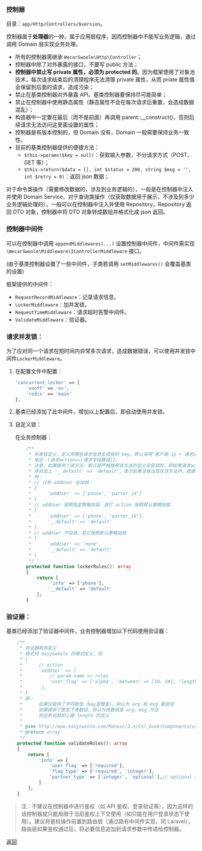 ### 控制器

目录：`app/Http/Controllers/$version`。

控制器属于**处理器**的一种，属于应用层程序，因而控制器中不能写业务逻辑，通过调用 Domain 层实现业务处理。

- 所有的控制器需继承 `WecarSwoole\Http\Controller`；
- 控制器中除了对外暴露的接口，不要写 public 方法；
- **控制器中禁止写 private 属性，必须为 protected 的**。因为框架使用了对象池技术，每次请求结束后的清理程序无法清理 private 属性，从而 priate 属性值会保留到后面的请求，造成污染；
- 禁止在基类控制器对外暴露 API。基类控制器要保持尽可能简单；
- 禁止在控制器中使用静态属性（静态属性不会在每次请求后重置，会造成数据混乱）；
- 构造器中一定要在最后（而不是前面）再调用 parent::__construct()，否则后续请求无法访问这里面设置的属性；
- 控制器是有版本控制的，但 Domain 没有，Domain 一般需要保持业务一致性。
- 目前的基类控制器提供的便捷方法：
  - `$this->params($key = null)`：获取输入参数，不分请求方式（POST、GET 等）；
  - `$this->return($data = [], int $status = 200, string $msg = '', int $retry = 0)`：返回 json 数据；

对于命令类操作（需要修改数据的，涉及到业务逻辑的），一般是在控制器中注入并使用 Domain Service，对于查询类操作（仅获取数据用于展示，不涉及到多少业务逻辑处理的），一般可以在控制器中注入并使用 Repository，Repository 返回 DTO 对象，控制器中将 DTO 对象转成数组并格式化成 json 返回。

### 控制器中间件

可以在控制器中调用 `appendMiddlewares(...)` 设置控制器中间件，中间件需实现 `\WecarSwoole\Middleware\IControllerMiddleware` 接口。

(由于基类控制器设置了一些中间件，子类若调用 `setMiddlewares()` 会覆盖基类的设置)

框架提供的中间件：

- `RequestRecordMiddleware`：记录请求信息。
- `LockerMiddleware`：加并发锁。
- `RequestTimeMiddleware`：请求超时告警中间件。
- `ValidateMiddleware`：验证器。

### 请求并发锁：

为了应对同一个请求在短时间内异常多次请求，造成数据错误，可以使用并发锁中间件`LockerMiddleware`。

1. 在配置文件中配置：

   ```php
   'concurrent_locker' => [
       'onoff' => 'on',
       'redis' => 'main'
   ],
   ```

2. 基类已经添加了此中间件，增加以上配置后，即自动使用并发锁。

3. 自定义锁：

   在业务控制器：

   ```php
       /**
        * 并发锁定义，定义用哪些请求信息生成锁的 key。默认采用"客户端 ip + 请求url + 请求数据"生成 key
        * 格式：[请求action=>[请求字段数组]]。
        * 注意，如果提供了该方法，默认是严格按照该方法的定义实现锁的，即如果请求action没有出现在该方法中，就不会加锁，
        * 除非加上 '__default' => 'default'，表示如果没有出现在该方法中，就使用默认策略加锁（客户端 ip + 请求url + 请求数据）。
        * 例：
        * // 只有 addUser 会加锁：
        * [
        *      'addUser' => ['phone', 'parter_id']
        * ]
        * // addUser 按照指定策略加锁，其它 action 按照默认策略加锁
        * [
        *      'addUser' => ['phone', 'parter_id'],
        *      '__default' => 'default'
        * ]
        * // addUser 不加锁，其它按照默认策略加锁
        * [
        *      'addUser' => 'none',
        *      '__default' => 'default'
        * ]
        */
       protected function lockerRules(): array
       {
           return [
             	'info' => ['phone'],
               '__default' => 'default'
           ];
       }
   ```

### 验证器：

基类已经添加了验证器中间件，业务控制器增加以下代码使用验证器：

```php
    /**
     * 验证器规则定义
     * 格式同 easyswoole 的格式定义，如
     * [
     *      // action
     *      'addUser' => [
     *          // param-name => rules
     *          'user_flag' => ['alpha', 'between' => [10, 20], 'length' => ['arg' => 12, 'msg' => '长度必须为12位']],
     *       ],
     * ]
     * 即：
     *      如果仅提供了字符串型（key是整型），则认为 arg 和 msg 都是空
     *      如果提供了整型下表数组，则认为改数组是 arg，msg 为空
     *      完全形式是如上面 length 的定义
     *
     * @see http://www.easyswoole.com/Manual/3.x/Cn/_book/Components/validate.html
     * @return array
     */
    protected function validateRules(): array
    {
        return [
            'info' => [
                'user_flag' => ['required'],
                'flag_type' => ['required', 'integer'],
              	'partner_type' => ['integer', 'optional'],// optional 表示该字段可选
            ]
        ];
    }
```



> 注：不建议在控制器中进行鉴权（如 API 鉴权、登录验证等），因为这样的话控制器就只能局限于当前鉴权上下文使用（如只能在用户登录状态下使用）。建议将鉴权操作前置到路由层（通过路有中间件实现，同 Laravel），路由层如果鉴权通过后，将必要信息追加到请求参数中传递给控制器。

[返回](../README.md)

